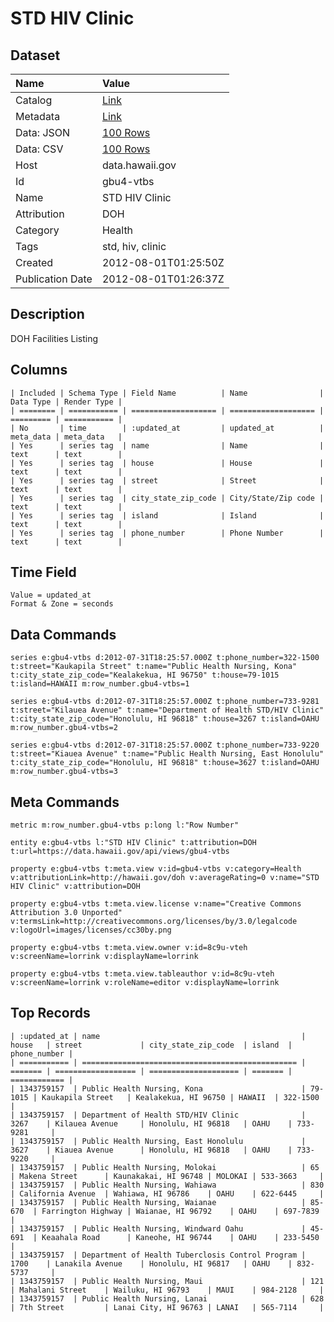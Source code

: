 # STD HIV Clinic

## Dataset

| Name | Value |
| :--- | :---- |
| Catalog | [Link](https://catalog.data.gov/dataset/std-hiv-clinic-0887f) |
| Metadata | [Link](https://data.hawaii.gov/api/views/gbu4-vtbs) |
| Data: JSON | [100 Rows](https://data.hawaii.gov/api/views/gbu4-vtbs/rows.json?max_rows=100) |
| Data: CSV | [100 Rows](https://data.hawaii.gov/api/views/gbu4-vtbs/rows.csv?max_rows=100) |
| Host | data.hawaii.gov |
| Id | gbu4-vtbs |
| Name | STD HIV Clinic |
| Attribution | DOH |
| Category | Health |
| Tags | std, hiv, clinic |
| Created | 2012-08-01T01:25:50Z |
| Publication Date | 2012-08-01T01:26:37Z |

## Description

DOH Facilities Listing

## Columns

```ls
| Included | Schema Type | Field Name          | Name                | Data Type | Render Type |
| ======== | =========== | =================== | =================== | ========= | =========== |
| No       | time        | :updated_at         | updated_at          | meta_data | meta_data   |
| Yes      | series tag  | name                | Name                | text      | text        |
| Yes      | series tag  | house               | House               | text      | text        |
| Yes      | series tag  | street              | Street              | text      | text        |
| Yes      | series tag  | city_state_zip_code | City/State/Zip code | text      | text        |
| Yes      | series tag  | island              | Island              | text      | text        |
| Yes      | series tag  | phone_number        | Phone Number        | text      | text        |
```

## Time Field

```ls
Value = updated_at
Format & Zone = seconds
```

## Data Commands

```ls
series e:gbu4-vtbs d:2012-07-31T18:25:57.000Z t:phone_number=322-1500 t:street="Kaukapila Street" t:name="Public Health Nursing, Kona" t:city_state_zip_code="Kealakekua, HI 96750" t:house=79-1015 t:island=HAWAII m:row_number.gbu4-vtbs=1

series e:gbu4-vtbs d:2012-07-31T18:25:57.000Z t:phone_number=733-9281 t:street="Kilauea Avenue" t:name="Department of Health STD/HIV Clinic" t:city_state_zip_code="Honolulu, HI 96818" t:house=3267 t:island=OAHU m:row_number.gbu4-vtbs=2

series e:gbu4-vtbs d:2012-07-31T18:25:57.000Z t:phone_number=733-9220 t:street="Kiauea Avenue" t:name="Public Health Nursing, East Honolulu" t:city_state_zip_code="Honolulu, HI 96818" t:house=3627 t:island=OAHU m:row_number.gbu4-vtbs=3
```

## Meta Commands

```ls
metric m:row_number.gbu4-vtbs p:long l:"Row Number"

entity e:gbu4-vtbs l:"STD HIV Clinic" t:attribution=DOH t:url=https://data.hawaii.gov/api/views/gbu4-vtbs

property e:gbu4-vtbs t:meta.view v:id=gbu4-vtbs v:category=Health v:attributionLink=http://hawaii.gov/doh v:averageRating=0 v:name="STD HIV Clinic" v:attribution=DOH

property e:gbu4-vtbs t:meta.view.license v:name="Creative Commons Attribution 3.0 Unported" v:termsLink=http://creativecommons.org/licenses/by/3.0/legalcode v:logoUrl=images/licenses/cc30by.png

property e:gbu4-vtbs t:meta.view.owner v:id=8c9u-vteh v:screenName=lorrink v:displayName=lorrink

property e:gbu4-vtbs t:meta.view.tableauthor v:id=8c9u-vteh v:screenName=lorrink v:roleName=editor v:displayName=lorrink
```

## Top Records

```ls
| :updated_at | name                                             | house   | street             | city_state_zip_code  | island  | phone_number | 
| =========== | ================================================ | ======= | ================== | ==================== | ======= | ============ | 
| 1343759157  | Public Health Nursing, Kona                      | 79-1015 | Kaukapila Street   | Kealakekua, HI 96750 | HAWAII  | 322-1500     | 
| 1343759157  | Department of Health STD/HIV Clinic              | 3267    | Kilauea Avenue     | Honolulu, HI 96818   | OAHU    | 733-9281     | 
| 1343759157  | Public Health Nursing, East Honolulu             | 3627    | Kiauea Avenue      | Honolulu, HI 96818   | OAHU    | 733-9220     | 
| 1343759157  | Public Health Nursing, Molokai                   | 65      | Makena Street      | Kaunakakai, HI 96748 | MOLOKAI | 533-3663     | 
| 1343759157  | Public Health Nursing, Wahiawa                   | 830     | California Avenue  | Wahiawa, HI 96786    | OAHU    | 622-6445     | 
| 1343759157  | Public Health Nursing, Waianae                   | 85-670  | Farrington Highway | Waianae, HI 96792    | OAHU    | 697-7839     | 
| 1343759157  | Public Health Nursing, Windward Oahu             | 45-691  | Keaahala Road      | Kaneohe, HI 96744    | OAHU    | 233-5450     | 
| 1343759157  | Department of Health Tuberclosis Control Program | 1700    | Lanakila Avenue    | Honolulu, HI 96817   | OAHU    | 832-5737     | 
| 1343759157  | Public Health Nursing, Maui                      | 121     | Mahalani Street    | Wailuku, HI 96793    | MAUI    | 984-2128     | 
| 1343759157  | Public Health Nursing, Lanai                     | 628     | 7th Street         | Lanai City, HI 96763 | LANAI   | 565-7114     | 
```